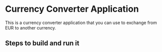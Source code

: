 # Currency Converter Application

This is a currency converter application that you can use to exchange from EUR to another currency.

## Steps to build and run it
